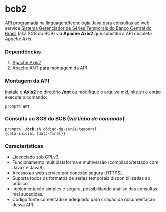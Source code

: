 # bcb2

API programada na linguagem/tecnologia Java para consultas ao web service <a href="http://www4.bcb.gov.br/pec/series/port/aviso.asp" title="clique para acessar o Sistema Gerenciador de Séries Temporais no website do Banco Central do Brasil">Sistema Gerenciador de Séries Temporais do Banco Central do Brasil</a> (aka SGS do BCB) via **Apache Axis2** que substitui a API obsoleta *Apache Axis*.

### Dependências

<ol>
<li><a href="http://axis.apache.org/axis2/java/core/" title="clique para acessar o website do Apache Axis2">Apache Axis2</a></li>
<li><a href="https://ant.apache.org/" title="clique para acessar o website do Apache ANT">Apache ANT</a> para montagem da API</li>
</ol>

### Montagem da API

Instale o **Axis2** no diretório **/opt** ou modifique o arquivo <a href="https://github.com/dekassegui/bcb2/blob/master/mkLinks.sh" title="clique para acessar o script para criação/preenchimento do diretório das libraries desse projeto">mkLinks.sh</a> e então execute o comando:

   <code>prompt% <strong>ant</strong></code>

### Consulta ao SGS do BCB (*via linha de comando*)

   <code>prompt% <strong>./bcb.sh</strong> código-da-série-temporal {data-inicial {data-final}}</code>

### Características

<ul>
<li>Licenciado sob <a href="https://www.gnu.org/licenses/gpl-3.0.html" title="clique para acessar o documento da GPLv3">GPLv3</a>.</li>
<li>Funcionamento multiplataforma e multiversão (compilado/testado com Java7 e Java8).</li>
<li>Acesso ao web service por conexão segura (HTTPS).</li>
<li>Suporta todos os formatos de séries temporais disponibilizadas ao público.</li>
<li>Implementação simples e segura, possibilitando análise das consultas mal sucedidas.</li>
<li>Código fonte comentado e adequado para criação da documentação dessa API.</li>
</ul>
